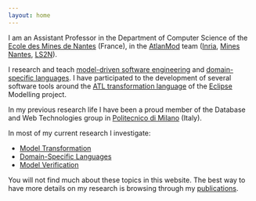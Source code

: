 ```yaml
---
layout: home
---
```


I am an Assistant Professor in the Department of Computer Science of the [Ecole des Mines de Nantes](http://www.mines-nantes.fr/) (France), in the [AtlanMod](http://web.emn.fr/x-info/atlanmod/index.php?title=Main_Page) team ([Inria](https://www.inria.fr/en/), [Mines Nantes](http://www.mines-nantes.fr/), [LS2N](http://ls2n.fr/)). 

I research and teach [model-driven software engineering](https://en.wikipedia.org/wiki/Model-driven_engineering) and [domain-specific languages](https://en.wikipedia.org/wiki/Domain-specific_language). I have participated to the development of several software tools around the [ATL transformation language](https://www.eclipse.org/atl/) of the [Eclipse](https://eclipse.org/) Modelling project.

In my previous research life I have been a proud member of the Database and Web Technologies group in [Politecnico di Milano](http://www.polimi.it/en/english-version/) (Italy).

In most of my current research I investigate:

* [Model Transformation](http://web.emn.fr/x-info/atlanmod/index.php?title=Model_Transformation)
* [Domain-Specific Languages](https://en.wikipedia.org/wiki/Domain-specific_language)
* [Model Verification](http://web.emn.fr/x-info/atlanmod/index.php?title=Model_Quality)

You will not find much about these topics in this website. The best way to have more details on my research is browsing through my [publications](publications).
